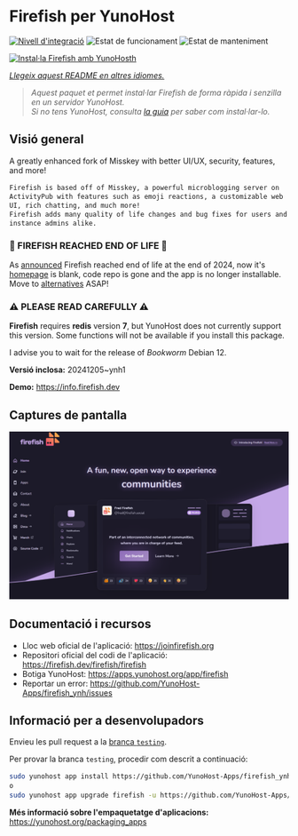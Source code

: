 <!--
N.B.: Aquest README ha estat generat automàticament per <https://github.com/YunoHost/apps/tree/master/tools/readme_generator>
NO s'ha de modificar manualment.
-->

# Firefish per YunoHost

[![Nivell d'integració](https://apps.yunohost.org/badge/integration/firefish)](https://ci-apps.yunohost.org/ci/apps/firefish/)
![Estat de funcionament](https://apps.yunohost.org/badge/state/firefish)
![Estat de manteniment](https://apps.yunohost.org/badge/maintained/firefish)

[![Instal·la Firefish amb YunoHosth](https://install-app.yunohost.org/install-with-yunohost.svg)](https://install-app.yunohost.org/?app=firefish)

*[Llegeix aquest README en altres idiomes.](./ALL_README.md)*

> *Aquest paquet et permet instal·lar Firefish de forma ràpida i senzilla en un servidor YunoHost.*  
> *Si no tens YunoHost, consulta [la guia](https://yunohost.org/install) per saber com instal·lar-lo.*

## Visió general


A greatly enhanced fork of Misskey with better UI/UX, security, features, and more!


    Firefish is based off of Misskey, a powerful microblogging server on ActivityPub with features such as emoji reactions, a customizable web UI, rich chatting, and much more!
    Firefish adds many quality of life changes and bug fixes for users and instance admins alike.

### 🛑 FIREFISH REACHED END OF LIFE 🛑 ###

As [announced](https://lm.korako.me/post/91660) Firefish reached end of life at the end of 2024, now it's [homepage](https://firefish.dev) is blank, code repo is gone and the app is no longer installable.
Move to [alternatives](https://apps.yunohost.org/catalog?category=social_media) ASAP!

### ⚠️ PLEASE READ CAREFULLY ⚠️

**Firefish** requires **redis** version **7**, but YunoHost does not currently support this version.
Some functions will not be available if you install this package.

I advise you to wait for the release of _Bookworm_ Debian 12.

**Versió inclosa:** 20241205~ynh1

**Demo:** <https://info.firefish.dev>

## Captures de pantalla

![Captures de pantalla de Firefish](./doc/screenshots/screenshot-firefish.png)

## Documentació i recursos

- Lloc web oficial de l'aplicació: <https://joinfirefish.org>
- Repositori oficial del codi de l'aplicació: <https://firefish.dev/firefish/firefish>
- Botiga YunoHost: <https://apps.yunohost.org/app/firefish>
- Reportar un error: <https://github.com/YunoHost-Apps/firefish_ynh/issues>

## Informació per a desenvolupadors

Envieu les pull request a la [branca `testing`](https://github.com/YunoHost-Apps/firefish_ynh/tree/testing).

Per provar la branca `testing`, procedir com descrit a continuació:

```bash
sudo yunohost app install https://github.com/YunoHost-Apps/firefish_ynh/tree/testing --debug
o
sudo yunohost app upgrade firefish -u https://github.com/YunoHost-Apps/firefish_ynh/tree/testing --debug
```

**Més informació sobre l'empaquetatge d'aplicacions:** <https://yunohost.org/packaging_apps>
